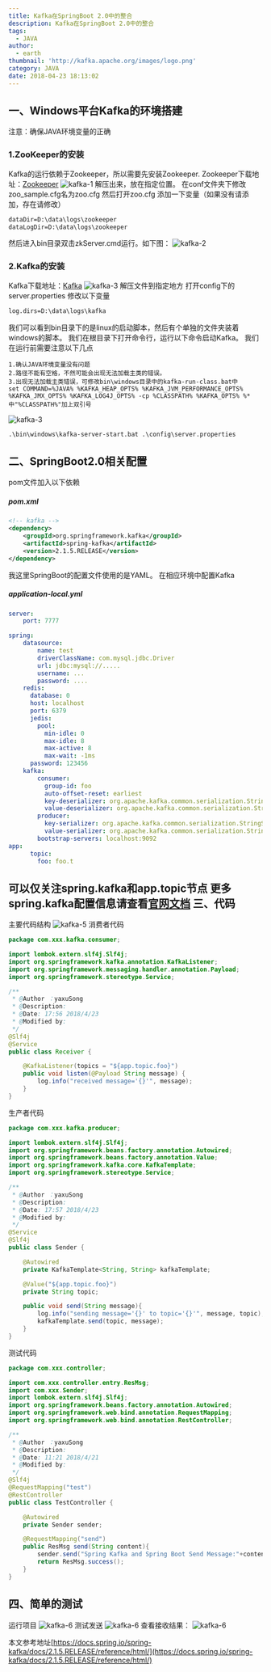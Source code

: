 ```yaml
---
title: Kafka在SpringBoot 2.0中的整合
description: Kafka在SpringBoot 2.0中的整合
tags:
  - JAVA
author:
  - earth
thumbnail: 'http://kafka.apache.org/images/logo.png'
category: JAVA
date: 2018-04-23 18:13:02
---
```

一、Windows平台Kafka的环境搭建
------------
注意：确保JAVA环境变量的正确
### 1.ZooKeeper的安装
Kafka的运行依赖于Zookeeper，所以需要先安装Zookeeper.
Zookeeper下载地址：[Zookeeper](http://mirror.bit.edu.cn/apache/zookeeper/)
![kafka-1](https://weaf.oss-cn-beijing.aliyuncs.com/kafka-1.png)
解压出来，放在指定位置。
在conf文件夹下修改zoo_sample.cfg名为zoo.cfg
然后打开zoo.cfg
添加一下变量（如果没有请添加，存在请修改）
``` xml
dataDir=D:\data\logs\zookeeper 
dataLogDir=D:\data\logs\zookeeper
```
然后进入bin目录双击zkServer.cmd运行。如下图：
![kafka-2](https://weaf.oss-cn-beijing.aliyuncs.com/kafka-2.png)
### 2.Kafka的安装
Kafka下载地址：[Kafka](http://kafka.apache.org/downloads.html )
![kafka-3](https://weaf.oss-cn-beijing.aliyuncs.com/kafka-3.png)
解压文件到指定地方
打开config下的server.properties
修改以下变量
``` xml
log.dirs=D:\data\logs\kafka
```
我们可以看到bin目录下的是linux的启动脚本，然后有个单独的文件夹装着windows的脚本。
我们在根目录下打开命令行，运行以下命令启动Kafka。
我们在运行前需要注意以下几点

	1.确认JAVA环境变量没有问题
	2.路径不能有空格，不然可能会出现无法加载主类的错误。
	3.出现无法加载主类错误，可修改bin\windows目录中的kafka-run-class.bat中
	set COMMAND=%JAVA% %KAFKA_HEAP_OPTS% %KAFKA_JVM_PERFORMANCE_OPTS% %KAFKA_JMX_OPTS% %KAFKA_LOG4J_OPTS% -cp %CLASSPATH% %KAFKA_OPTS% %* 
	中"%CLASSPATH%"加上双引号
![kafka-3](https://weaf.oss-cn-beijing.aliyuncs.com/kafka-4.png)
``` xml
.\bin\windows\kafka-server-start.bat .\config\server.properties
```
二、SpringBoot2.0相关配置
---------
pom文件加入以下依赖

##### pom.xml
``` xml
<!-- kafka -->
<dependency>
	<groupId>org.springframework.kafka</groupId>
	<artifactId>spring-kafka</artifactId>
	<version>2.1.5.RELEASE</version>
</dependency>
```

我这里SpringBoot的配置文件使用的是YAML。
在相应环境中配置Kafka
##### application-local.yml
``` yml
server:
    port: 7777

spring:
    datasource:
        name: test
        driverClassName: com.mysql.jdbc.Driver
        url: jdbc:mysql://.....
        username: ...
        password: ....
    redis:
      database: 0
      host: localhost
      port: 6379
      jedis:
        pool:
          min-idle: 0
          max-idle: 8
          max-active: 8
          max-wait: -1ms
      password: 123456
    kafka:
        consumer:
          group-id: foo
          auto-offset-reset: earliest
          key-deserializer: org.apache.kafka.common.serialization.StringDeserializer
          value-deserializer: org.apache.kafka.common.serialization.StringDeserializer
        producer:
          key-serializer: org.apache.kafka.common.serialization.StringSerializer
          value-serializer: org.apache.kafka.common.serialization.StringSerializer
        bootstrap-servers: localhost:9092
app:
      topic:
        foo: foo.t
```
可以仅关注spring.kafka和app.topic节点
更多spring.kafka配置信息请查看[官网文档](https://docs.spring.io/spring-boot/docs/current/reference/html/common-application-properties.html)
三、代码
---------
主要代码结构
![kafka-5](https://weaf.oss-cn-beijing.aliyuncs.com/kafka-5.png)
消费者代码
``` java
package com.xxx.kafka.consumer;

import lombok.extern.slf4j.Slf4j;
import org.springframework.kafka.annotation.KafkaListener;
import org.springframework.messaging.handler.annotation.Payload;
import org.springframework.stereotype.Service;

/**
 * @Author ：yaxuSong
 * @Description:
 * @Date: 17:56 2018/4/23
 * @Modified by:
 */
@Slf4j
@Service
public class Receiver {

    @KafkaListener(topics = "${app.topic.foo}")
    public void listen(@Payload String message) {
        log.info("received message='{}'", message);
    }
}

```
生产者代码
``` java
package com.xxx.kafka.producer;

import lombok.extern.slf4j.Slf4j;
import org.springframework.beans.factory.annotation.Autowired;
import org.springframework.beans.factory.annotation.Value;
import org.springframework.kafka.core.KafkaTemplate;
import org.springframework.stereotype.Service;

/**
 * @Author ：yaxuSong
 * @Description:
 * @Date: 17:57 2018/4/23
 * @Modified by:
 */
@Service
@Slf4j
public class Sender {

    @Autowired
    private KafkaTemplate<String, String> kafkaTemplate;

    @Value("${app.topic.foo}")
    private String topic;

    public void send(String message){
        log.info("sending message='{}' to topic='{}'", message, topic);
        kafkaTemplate.send(topic, message);
    }
}
```
测试代码
``` java
package com.xxx.controller;

import com.xxx.controller.entry.ResMsg;
import com.xxx.Sender;
import lombok.extern.slf4j.Slf4j;
import org.springframework.beans.factory.annotation.Autowired;
import org.springframework.web.bind.annotation.RequestMapping;
import org.springframework.web.bind.annotation.RestController;

/**
 * @Author ：yaxuSong
 * @Description:
 * @Date: 11:21 2018/4/21
 * @Modified by:
 */
@Slf4j
@RequestMapping("test")
@RestController
public class TestController {

    @Autowired
    private Sender sender;

    @RequestMapping("send")
    public ResMsg send(String content){
        sender.send("Spring Kafka and Spring Boot Send Message:"+content);
        return ResMsg.success();
    }
}

```
四、简单的测试
-----
运行项目
![kafka-6](https://weaf.oss-cn-beijing.aliyuncs.com/kafka-6.png)
测试发送
![kafka-6](https://weaf.oss-cn-beijing.aliyuncs.com/kafka-7.png)
查看接收结果：
![kafka-6](https://weaf.oss-cn-beijing.aliyuncs.com/kafka-8.png)

本文参考地址[https://docs.spring.io/spring-kafka/docs/2.1.5.RELEASE/reference/html/](https://docs.spring.io/spring-kafka/docs/2.1.5.RELEASE/reference/html/)
